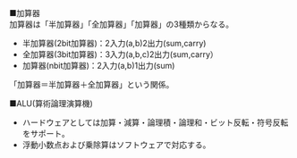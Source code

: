 ■加算器  
加算器は「半加算器」「全加算器」「加算器」の3種類からなる。
- 半加算器(2bit加算器)：2入力(a,b)2出力(sum,carry)  
- 全加算器(3bit加算器)：3入力(a,b,c)2出力(sum,carry）  
- 加算器(nbit加算器)：2入力(a,b)1出力(sum)  
 
「加算器＝半加算器＋全加算器」という関係。

︎■ALU(算術論理演算機)  
- ハードウェアとしては加算・減算・論理積・論理和・ビット反転・符号反転をサポート。  
- 浮動小数点および乗除算はソフトウェアで対応する。